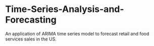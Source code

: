 # Time-Series-Analysis-and-Forecasting
An application of ARIMA time series model to forecast retail and food services sales in the US.
